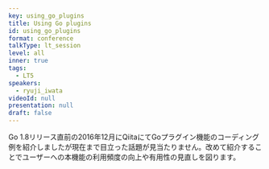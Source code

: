 ```yaml
---
key: using_go_plugins
title: Using Go plugins
id: using_go_plugins
format: conference
talkType: lt_session
level: all
inner: true
tags:
  - LT5
speakers:
  - ryuji_iwata
videoId: null
presentation: null
draft: false
---
```

Go 1.8リリース直前の2016年12月にQiitaにてGoプラグイン機能のコーディング例を紹介しましたが現在まで目立った話題が見当たりません。改めて紹介することでユーザーへの本機能の利用頻度の向上や有用性の見直しを図ります。
